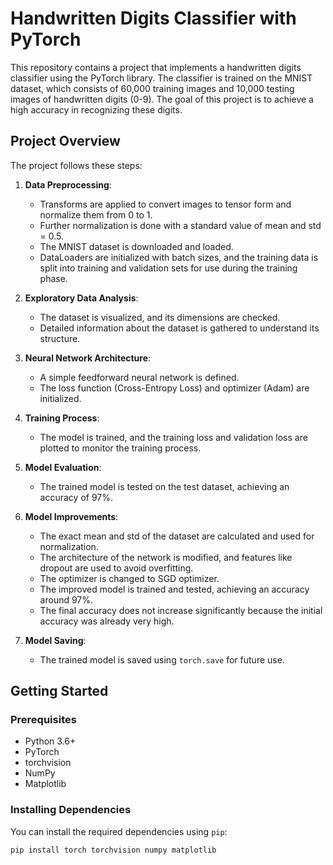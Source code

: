 # Handwritten Digits Classifier with PyTorch

This repository contains a project that implements a handwritten digits classifier using the PyTorch library. The classifier is trained on the MNIST dataset, which consists of 60,000 training images and 10,000 testing images of handwritten digits (0-9). The goal of this project is to achieve a high accuracy in recognizing these digits.

## Project Overview

The project follows these steps:

1. **Data Preprocessing**:
    - Transforms are applied to convert images to tensor form and normalize them from 0 to 1.
    - Further normalization is done with a standard value of mean and std = 0.5.
    - The MNIST dataset is downloaded and loaded.
    - DataLoaders are initialized with batch sizes, and the training data is split into training and validation sets for use during the training phase.

2. **Exploratory Data Analysis**:
    - The dataset is visualized, and its dimensions are checked.
    - Detailed information about the dataset is gathered to understand its structure.

3. **Neural Network Architecture**:
    - A simple feedforward neural network is defined.
    - The loss function (Cross-Entropy Loss) and optimizer (Adam) are initialized.

4. **Training Process**:
    - The model is trained, and the training loss and validation loss are plotted to monitor the training process.

5. **Model Evaluation**:
    - The trained model is tested on the test dataset, achieving an accuracy of 97%.

6. **Model Improvements**:
    - The exact mean and std of the dataset are calculated and used for normalization.
    - The architecture of the network is modified, and features like dropout are used to avoid overfitting.
    - The optimizer is changed to SGD optimizer.
    - The improved model is trained and tested, achieving an accuracy around 97%.
    - The final accuracy does not increase significantly because the initial accuracy was already very high.

7. **Model Saving**:
    - The trained model is saved using `torch.save` for future use.

## Getting Started

### Prerequisites

- Python 3.6+
- PyTorch
- torchvision
- NumPy
- Matplotlib

### Installing Dependencies

You can install the required dependencies using `pip`:

```bash
pip install torch torchvision numpy matplotlib
